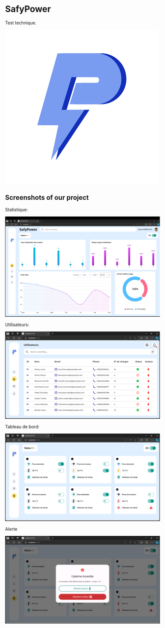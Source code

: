 # SafyPower

Test technique.

![app](assets/logo.png)

## Screenshots of our project

Statistique: 

![app](assets/stats.png)

Utilisateurs: 

![app](assets/users.png)

Tableau de bord: 

![app](assets/tab.png)

Alerte 

![app](assets/danger.png)